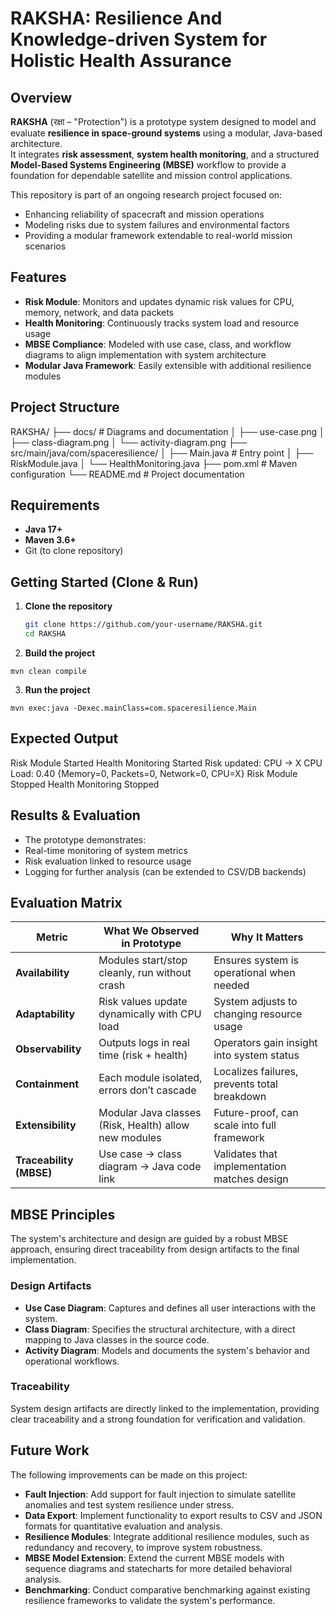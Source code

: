 # RAKSHA: Resilience And Knowledge-driven System for Holistic Health Assurance

## Overview
**RAKSHA** (रक्षा – "Protection") is a prototype system designed to model and evaluate **resilience in space-ground systems** using a modular, Java-based architecture.  
It integrates **risk assessment**, **system health monitoring**, and a structured **Model-Based Systems Engineering (MBSE)** workflow to provide a foundation for dependable satellite and mission control applications.

This repository is part of an ongoing research project focused on:
- Enhancing reliability of spacecraft and mission operations
- Modeling risks due to system failures and environmental factors
- Providing a modular framework extendable to real-world mission scenarios

## Features
- **Risk Module**: Monitors and updates dynamic risk values for CPU, memory, network, and data packets  
- **Health Monitoring**: Continuously tracks system load and resource usage  
- **MBSE Compliance**: Modeled with use case, class, and workflow diagrams to align implementation with system architecture  
- **Modular Java Framework**: Easily extensible with additional resilience modules  

## Project Structure
RAKSHA/
├── docs/ # Diagrams and documentation
│ ├── use-case.png
│ ├── class-diagram.png
│ └── activity-diagram.png
├── src/main/java/com/spaceresilience/
│ ├── Main.java # Entry point
│ ├── RiskModule.java
│ └── HealthMonitoring.java
├── pom.xml # Maven configuration
└── README.md # Project documentation

## Requirements
- **Java 17+**  
- **Maven 3.6+**  
- Git (to clone repository)

## Getting Started (Clone & Run)
1. **Clone the repository**
   ```bash
   git clone https://github.com/your-username/RAKSHA.git
   cd RAKSHA

2. **Build the project**

```mvn clean compile```


3. **Run the project**

```mvn exec:java -Dexec.mainClass=com.spaceresilience.Main```

## Expected Output

Risk Module Started
Health Monitoring Started
Risk updated: CPU -> X
CPU Load: 0.40
{Memory=0, Packets=0, Network=0, CPU=X}
Risk Module Stopped
Health Monitoring Stopped

## Results & Evaluation

- The prototype demonstrates:
- Real-time monitoring of system metrics
- Risk evaluation linked to resource usage
- Logging for further analysis (can be extended to CSV/DB backends)


## Evaluation Matrix

| Metric              | What We Observed in Prototype                         | Why It Matters                               |
| ------------------- | ----------------------------------------------------- | -------------------------------------------- |
| **Availability**        | Modules start/stop cleanly, run without crash         | Ensures system is operational when needed    |
| **Adaptability**        | Risk values update dynamically with CPU load          | System adjusts to changing resource usage    |
| **Observability**       | Outputs logs in real time (risk + health)             | Operators gain insight into system status    |
| **Containment**         | Each module isolated, errors don’t cascade            | Localizes failures, prevents total breakdown |
| **Extensibility**       | Modular Java classes (Risk, Health) allow new modules | Future-proof, can scale into full framework  |
| **Traceability (MBSE)** | Use case → class diagram → Java code link             | Validates that implementation matches design |


##  MBSE Principles

The system's architecture and design are guided by a robust MBSE approach, ensuring direct traceability from design artifacts to the final implementation.

### Design Artifacts

* **Use Case Diagram**: Captures and defines all user interactions with the system.
* **Class Diagram**: Specifies the structural architecture, with a direct mapping to Java classes in the source code.
* **Activity Diagram**: Models and documents the system's behavior and operational workflows.

### Traceability

System design artifacts are directly linked to the implementation, providing clear traceability and a strong foundation for verification and validation.


##  Future Work

The following improvements can be made on this project:

* **Fault Injection**: Add support for fault injection to simulate satellite anomalies and test system resilience under stress.
* **Data Export**: Implement functionality to export results to CSV and JSON formats for quantitative evaluation and analysis.
* **Resilience Modules**: Integrate additional resilience modules, such as redundancy and recovery, to improve system robustness.
* **MBSE Model Extension**: Extend the current MBSE models with sequence diagrams and statecharts for more detailed behavioral analysis.
* **Benchmarking**: Conduct comparative benchmarking against existing resilience frameworks to validate the system's performance.
